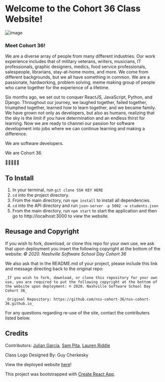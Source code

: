 # Welcome to the Cohort 36 Class Website!
![image](./website.png)

### Meet Cohort 36!
We are a diverse array of people from many different industries. Our work experience includes that of military veterans, writers, musicians, IT professionals, graphic designers, medics, food service professionals, salespeople, librarians, stay-at-home moms, and more. We come from different backgrounds, but we all have something in common. We are a passionate, hardworking, problem solving, meme making group of people who came together for the experience of a lifetime.

Six months ago, we set out to conquer ReactJS, JavaScript, Python, and Django. Throughout our journey, we laughed together, failed together, triumphed together, learned how to learn together, and we became family. We have grown not only as developers, but also as humans, realizing that the sky is the limit if you have determination and an endless thirst for learning. Now we are ready to channel our passion for software development into jobs where we can continue learning and making a difference.


We are software developers.

We are Cohort 36.

🌮🎾🎤🐒🐓


## To Install 
1. In your terminal, run `git clone SSH KEY HERE`
1. `cd` into the project directory.
1. From the main directory, run `npm install` to install all dependencies. 
1. `cd` into the API directory and run `json-server -p 5002 -w students.json`
1. From the main directory, run `npm start` to start the application and then go to http://localhost:3000 to view the website.

## Reusage and Copyright
If you wish to fork, download, or clone this repo for your own use, we ask that upon deployment you insert the following copyright at the bottom of the website: 
_© 2020. Nashville Software School Day Cohort 36_

We also ask that in the README.md of your project, please include this link and message directing back to the original repo:


    _If you wish to fork, download, or clone this repository for your own use, you are required to put the following copyright at the bottom of the website upon deployment: © 2020. Nashville Software School Day Cohort 36_

    _Original Repository: https://github.com/nss-cohort-36/nss-cohort-36.github.io_



For any questions regarding re-use of the site, contact the contributers listed below. 

## Credits
Contributors: <a href="https://www.linkedin.com/in/julian-garcia/">Julian Garcia</a>, <a href="https://www.linkedin.com/in/samanthapita/">Sam Pita</a>, <a href="https://www.linkedin.com/in/lauren-riddle/">Lauren Riddle</a> 

Class Logo Designed By: Guy Cherkesky

View the deployed website <a href="https://nss-cohort-36.github.io/">here</a>! 

This project was bootstrapped with [Create React App](https://github.com/facebook/create-react-app).


